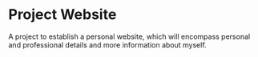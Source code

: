 Project Website
=======

A project to establish a personal website, which will encompass personal and professional details and more information about myself.
